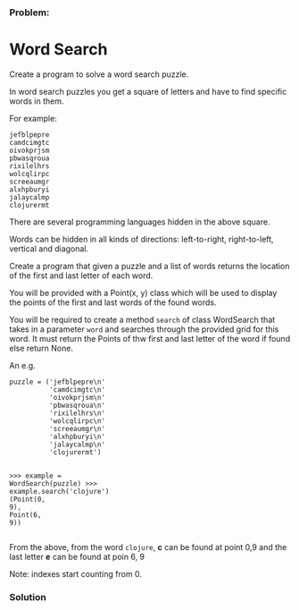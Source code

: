 ### Problem:
<h1 id="word-search">Word Search</h1>
<p>Create a program to solve a word search puzzle.</p>
<p>In word search puzzles you get a square of letters and have to find specific
words in them.</p>
<p>For example:</p>
<pre><code>jefblpepre
camdcimgtc
oivokprjsm
pbwasqroua
rixilelhrs
wolcqlirpc
screeaumgr
alxhpburyi
jalaycalmp
clojurermt</code></pre><p>There are several programming languages hidden in the above square.</p>
<p>Words can be hidden in all kinds of directions: left-to-right, right-to-left, vertical and diagonal.</p>
<p>Create a program that given a puzzle and a list of words returns the location of the first and last letter of each word.</p>
<p>You will be provided with a Point(x, y) class which will be used to display the points of the first and last words of the found words.</p>
<p>You will be required to create a method <code>search</code> of class WordSearch that takes in a parameter <code>word</code> and searches through the provided grid for this word. It must return the Points of thw first and last letter of the word if found else return None.</p>
<p>An e.g.</p>
<pre><code class="language-python">puzzle = (<span class="hljs-string">&apos;jefblpepre\n&apos;</span>
          <span class="hljs-string">&apos;camdcimgtc\n&apos;</span>
          <span class="hljs-string">&apos;oivokprjsm\n&apos;</span>
          <span class="hljs-string">&apos;pbwasqroua\n&apos;</span>
          <span class="hljs-string">&apos;rixilelhrs\n&apos;</span>
          <span class="hljs-string">&apos;wolcqlirpc\n&apos;</span>
          <span class="hljs-string">&apos;screeaumgr\n&apos;</span>
          <span class="hljs-string">&apos;alxhpburyi\n&apos;</span>
          <span class="hljs-string">&apos;jalaycalmp\n&apos;</span>
          <span class="hljs-string">&apos;clojurermt&apos;</span>)

<span class="hljs-meta">&gt;&gt;&gt; </span>example = WordSearch(puzzle)
<span class="hljs-meta">&gt;&gt;&gt; </span>example.search(<span class="hljs-string">&apos;clojure&apos;</span>)
(Point(<span class="hljs-number">0</span>, <span class="hljs-number">9</span>), Point(<span class="hljs-number">6</span>, <span class="hljs-number">9</span>))</code></pre>
<p>From the above, from the word <code>clojure</code>, <strong>c</strong> can be found at point 0,9
and the last letter <strong>e</strong> can be found at poin 6, 9</p>
<p>Note: indexes start counting from 0.</p>

### Solution